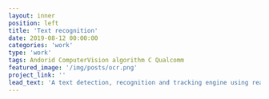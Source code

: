 ```yaml
---
layout: inner
position: left
title: 'Text recognition'
date: 2019-08-12 00:00:00
categories: 'work'
type: 'work'
tags: Andorid ComputerVision algorithm C Qualcomm
featured_image: '/img/posts/ocr.png'
project_link: ''
lead_text: 'A text detection, recognition and tracking engine using realtime camera feed.'
---
```

